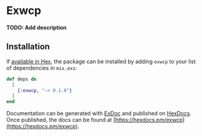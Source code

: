 # Exwcp

**TODO: Add description**

## Installation

If [available in Hex](https://hex.pm/docs/publish), the package can be installed
by adding `exwcp` to your list of dependencies in `mix.exs`:

```elixir
def deps do
  [
    {:exwcp, "~> 0.1.0"}
  ]
end
```

Documentation can be generated with [ExDoc](https://github.com/elixir-lang/ex_doc)
and published on [HexDocs](https://hexdocs.pm). Once published, the docs can
be found at [https://hexdocs.pm/exwcp](https://hexdocs.pm/exwcp).

